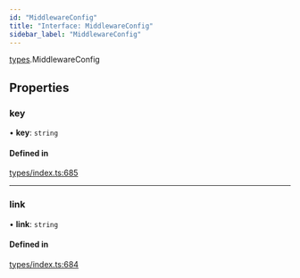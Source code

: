 ```yaml
---
id: "MiddlewareConfig"
title: "Interface: MiddlewareConfig"
sidebar_label: "MiddlewareConfig"
---
```


[types](../../../modules/Types/Types.md).MiddlewareConfig

## Properties

### key

• **key**: `string`

#### Defined in

[types/index.ts:685](https://github.com/PolymeshAssociation/polymesh-sdk/blob/de58d40fd/src/types/index.ts#L685)

___

### link

• **link**: `string`

#### Defined in

[types/index.ts:684](https://github.com/PolymeshAssociation/polymesh-sdk/blob/de58d40fd/src/types/index.ts#L684)
